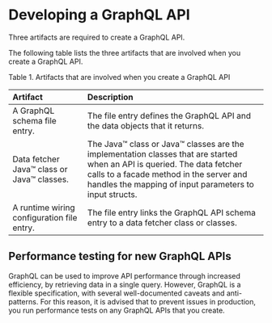 # Developing a GraphQL API

Three artifacts are required to create a GraphQL API.

The following table lists the three artifacts that are involved when you create a GraphQL API.

Table 1. Artifacts that are involved when you create a GraphQL API

| Artifact | Description|
| :---------- | :---------- |
| A GraphQL schema file entry. | The file entry defines the GraphQL API and the data objects that it returns. |
| Data fetcher Java™ class or Java™ classes. | The Java™ class or Java™ classes are the implementation classes that are started when an API is queried. The data fetcher calls to a facade method in the server and handles the mapping of input parameters to input structs. |
| A runtime wiring configuration file entry. |The file entry links the GraphQL API schema entry to a data fetcher class or classes.|

## Performance testing for new GraphQL APIs

GraphQL can be used to improve API performance through increased efficiency, by retrieving data in a single query. However, GraphQL is a flexible specification, with several well-documented caveats and anti-patterns. For this reason, it is advised that to prevent issues in production, you run performance tests on any GraphQL APIs that you create.
